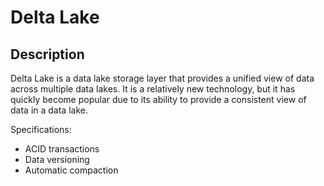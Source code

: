 # Delta Lake

## Description

Delta Lake is a data lake storage layer that provides a unified view of data across multiple data lakes.
It is a relatively new technology, but it has quickly become popular due to its ability to provide a consistent view of data in a data lake.

Specifications:

- ACID transactions
- Data versioning
- Automatic compaction
